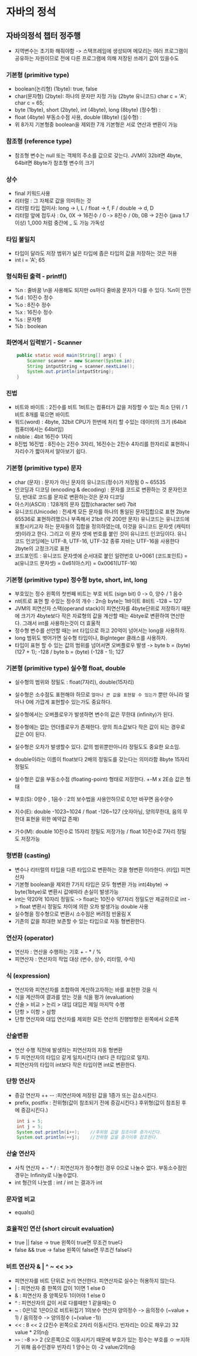 # 자바의 정석 

## 자바의정석 챕터 정주행
 - 지역변수는 초기화 해줘야함 -> 스택프레임에 생성되며 메모리는 여러 프로그램이 공유하는 자원이므로 전에 다른 프로그램에 의해 저장된 쓰레기 값이 있을수도


### 기본형 (primitive type)
 - boolean(논리형) (1byte): true, false
 - char(문자형) (2byte): 하나의 문자만 지정 가능 (2byte 유니코드) char c = 'A'; char c = 65;
 - byte (1byte), short (2byte), int (4byte), long (8byte) (정수형) :
 - float (4byte) 부동소수점 사용, double (8byte) (실수형) :
 - 위 8가지 기본형중 boolean을 제외한 7개 기본형은 서로 연산과 변환이 가능

### 참조형 (reference type)
 - 참조형 변수는 null 또는 객체의 주소를 값으로 갖는다. JVM이 32bit면 4byte, 64bit면 8byte가 참조형 변수의 크기

### 상수
 - final 키워드사용
 - 리터럴 : 그 자체로 값을 의미하는 것 
 - 리터럴 타입 접미사: long -> l, L / float -> f, F / double -> d, D
 - 리터럴 앞에 접두사 : 0x, 0X -> 16진수 / 0 -> 8진수 / 0b, 0B -> 2진수 (java 1.7이상) 1_000 처럼 중간에 _ 도 가능 가독성

### 타입 불일치
 - 타입이 달라도 저장 범위가 넓은 타입에 좁은 타입의 값을 저장하는 것은 허용
 - int i = 'A'; 65

### 형식화된 출력 - printf()
 - %n : 줄바꿈 \n을 사용해도 되지만 os마다 줄바꿈 문자가 다를 수 있다. %n이 안전
 - %d : 10진수 정수
 - %o : 8진수 정수
 - %x : 16진수 정수
 - %s : 문자형
 - %b : boolean

### 화면에서 입력받기 - Scanner
```java
    public static void main(String[] args) {
        Scanner scanner = new Scanner(System.in);
        String intputString = scanner.nextLine();
        System.out.println(intputString);
    }
```

### 진법
 - 비트와 바이트 : 2진수를 비트 1비트는 컴퓨터가 값을 저장할 수 있는 최소 단위 / 1비트 8개를 묶으면 바이트
 - 워드(word) : 4byte, 32bit CPU가 한번에 처리 할 수있는 데이터의 크기 (64bit 컴퓨터에서는 64bit임)
 - nibble : 4bit 16진수 1자리
 - 8진법 16진법 : 8진수는 2진수 3자리, 16진수는 2진수 4자리를 한자리로 표현하니 자리수가 짧아져서 알아보기 쉽다.


### 기본형 (primitive type) 문자
  - char (문자) : 문자가 아닌 문자의 유니코드(정수)가 저장됨 0 ~ 65535
  - 인코딩과 디코딩 (encoding & decoding) : 문자를 코드로 변환하는 것 문자인코딩, 반대로 코드를 문자로 변환하는것은 문자 디코딩
  - 아스키(ASCII) : 128개의 문자 집합(character set) 7bit
  - 유니코드(Unicode) : 전세계 모든 문자를 하나의 통일된 문자집합으로 표현 2byte 65536로 표현하려했으나 부족해서 21bit (약 200만 문자)
   유니코드는 유니코드에 포함시키고자 하는 문자들의 집합을 정의하였는데, 이것을 유니코드 문자셋 (캐릭터 셋)이라고 한다.
   그리고 이 문자 셋에 번호를 붙인 것이 유니코드 인코딩이다. 유니코드 인코딩에는 UTF-8, UTF-16, UTF-32 종류 
  자바는 UTF-16을 사용한다 2byte의 고정크기로 표현
 - 코드포인트 : 유니코드 문자셋에 순서대로 붙인 일련번호 U+0061 (코드포인트) = a(유니코드 문자셋) = 0x61(아스키) = 0x0061(UTF-16)


### 기본형 (primitive type) 정수형 byte, short, int, long
 - 부호있는 정수 왼쪽의 첫번째 비트는 부호 비트 (sign bit) 0 -> 0, 양수 / 1 음수
 - n비트로 표현 할 수있는 정수의 개수 : 2n승 byte는 1바이트 8비트 -128 ~ 127
 - JVM의 피연산자 스택(operand stack)이 피연산자를 4byte단위로 저장하기 때문에 크기가 4byte보다 작은 자료형의 값을 계산할 때는 4btye로 변환하여 연산한다. 그래서 int를 사용하는것이 더 효울적
 - 정수형 변수를 선언할 때는 int 타입으로 하고 20억이 넘어서는 long을 사용하자.
 - long 범위도 벗어가면 실수형 타입이나, BigInteger 클래스를 사용하자.
 - 타입이 표현 할 수 있는 값의 범위를 넘어서면 오버플로우 발생 -> byte b = (byte) (127 + 1); -128 / byte b = (byte) (-128 - 1); 127

### 기본형 (primitive type) 실수형 float, double
 - 실수형의 범위와 정밀도 : float(7자리), double(15자리)
 - 실수형은 소수점도 표현해야 하므로 `얼마나 큰 값을 표현할 수 있는가` 뿐만 아니라 얼마나 0에 가깝게 표현할수 있는가도 중요하다.
 - 실수형에서는 오버플로우가 발생하면 변수의 값은 무한대 (infinity)가 된다.
 - 정수형에는 없는 언더플로우가 존재한다. 양의 최소값보다 작은 값이 되는 경우로 값은 0이 된다.
 - 실수형은 오차가 발생할수 있다. 값의 범위뿐만아니라 정밀도도 중요한 요소임.
 - double이라는 이름이 float보다 2배의 정밀도를 갖는다는 의미라함 8byte 15자리 정밀도
 - 실수형은 값을 부동소수점 (floating-point) 형태로 저장한다. +-M x 2E승 값은 형태

 - 부호(S): 0양수 , 1음수 : 2의 보수법을 사용안하므로 0,1만 바꾸면 음수양수
 - 지수(E): double -1023~1024 / float -126~127 (숫자아님, 양의무한대, 음의 무한대 표현을 위한 예약값 존재) 
 - 가수(M): double 10진수로 15자리 정밀도 저장가능 / float 10진수로 7자리 정밀도 저장가능

### 형변환 (casting)
 - 변수나 리터럴의 타입을 다른 타입으로 변환하는 것을 형변환 이라한다. (타입) 피연산자
 - 기본형 boolean을 제외한 7가지 타입은 모두 형변환 가능 int(4byte) -> byte(1btye)로 변환시 값에따라 손실이 발생가능
 - int는 약20억 10자리 정밀도 -> float는 10진수 약7자리 정밀도만 제공하므로 int -> float 변환시 정밀도 차이에 의한 오차 발생가능 double 사용
 - 실수형을 정수형으로 변환시 소수점은 버려짐 반올림 X
 - 기존의 값을 최대한 보존할 수 있는 타입으로 자동 형변환한다.


### 연산자 (operator)
 - 연산자 : 연산을 수행하는 기호 + - * / %
 - 피연산자 : 연산자의 작업 대상 (번수, 상수, 리터럴, 수식)

### 식 (expression)
 - 연산자와 피연산자를 조합하여 계산하고자하는 바를 표현한 것을 식
 - 식을 계산하여 결과를 얻는 것을 식을 평가 (evaluation)
 - 산술 > 비교 > 논리 > 대입 대입은 제일 마지막 수행
 - 단항 > 이항 > 삼항
 - 단항 연산자와 대입 연산자를 제외한 모든 연산의 진행방향은 왼쪽에서 오른쪽
 
### 산술변환
 - 연산 수행 직전에 발생하는 피연산자의 자동 형변환
 - 두 피연산자의 타입으 같게 일치시킨다 (보다 큰 타입으로 일치).
 - 피연산자의 타입이 int보다 작은 타입이면 int로 변환한다.

### 단항 연산자
 - 증감 연산자 ++ -- :피연산자에 저장된 값을 1증가 또는 감소시킨다.
 - prefix, postfix : 전위형(값이 참조되기 전에 증감시킨다.) 후위형(값이 참조된 후에 증감시킨다.)
```java
    int i = 5;
    int j = 5;
    System.out.println(i++);    //후위형 값을 침조이후 증가시킨다.
    System.out.println(++j);    //전위형 값을 증가이후 참조한다.
```


### 산술 연산자
 - 사칙 연산자 + - * / : 피연산자가 정수형인 경우 0으로 나눌수 없다. 부동소수점인경우는 Infinity로 나눌수없다.
 - int 형간의 나눗셈 : int / int 는 결과가 int

### 문자열 비교
 - equals()

### 효율적인 연산 (short circuit evaluation)
 - true || false -> true 왼쪽이 true면 무조건 true다
 - false && true -> false 왼쪽이 false면 무조건 false다

### 비트 연산자 & | ^ ~ << >>
 - 피연산자를 비트 단위로 논리 연산한다. 피연산자로 실수는 허용하지 않는다.
 - | : 피연산자 중 한쪽의 값이 1이면 1 else 0
 - & : 피연산자 중 양쪽모두 1이어야 1 else 0
 - ^ : 피연산자의 값이 서로 다를때만 1 같을때는 0
 - ~ : 0은1로 1은0으로 비트뒤집기 1의보수 연산자 양의정수 -> 음의정수 (~value + 1) / 음의정수 -> 양의정수 (~(value -1))
 - << : 8 << 2 (2진수 왼쪽으로 2자리 이동시킨다. 빈자리는 0으로 채우고) 32   value * 2의n승  
 - `>>` : -8 >> 2 (오른쪽으로 이동시키기 때문에 부호가 있는 정수는 부호를 ㅇ ㅠ지하기 위해 음수인경우 빈자리 1 양수는 0) -2   value/2의n승
